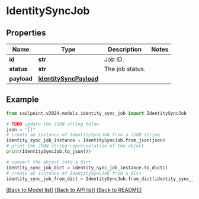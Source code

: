 # IdentitySyncJob


## Properties

Name | Type | Description | Notes
------------ | ------------- | ------------- | -------------
**id** | **str** | Job ID. | 
**status** | **str** | The job status. | 
**payload** | [**IdentitySyncPayload**](IdentitySyncPayload.md) |  | 

## Example

```python
from sailpoint.v2024.models.identity_sync_job import IdentitySyncJob

# TODO update the JSON string below
json = "{}"
# create an instance of IdentitySyncJob from a JSON string
identity_sync_job_instance = IdentitySyncJob.from_json(json)
# print the JSON string representation of the object
print(IdentitySyncJob.to_json())

# convert the object into a dict
identity_sync_job_dict = identity_sync_job_instance.to_dict()
# create an instance of IdentitySyncJob from a dict
identity_sync_job_from_dict = IdentitySyncJob.from_dict(identity_sync_job_dict)
```
[[Back to Model list]](../README.md#documentation-for-models) [[Back to API list]](../README.md#documentation-for-api-endpoints) [[Back to README]](../README.md)


